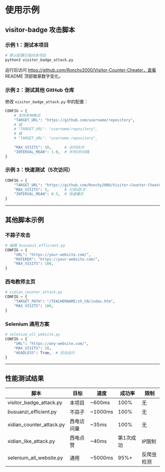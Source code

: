 # 使用示例

## visitor-badge 攻击脚本

### 示例 1：测试本项目

```bash
# 默认配置已指向本项目
python3 visitor_badge_attack.py
```

运行后访问 https://github.com/Ronchy2000/Visitor-Counter-Cheater，查看 README 顶部徽章数字变化。

### 示例 2：测试其他 GitHub 仓库

修改 `visitor_badge_attack.py` 中的配置：

```python
CONFIG = {
    # 支持多种格式
    "TARGET_URL": "https://github.com/username/repository",
    # 或
    # "TARGET_URL": "username/repository",
    # 或
    # "TARGET_URL": "username.repository",
    
    "MAX_VISITS": 50,      # 访问50次
    "INTERVAL_MEAN": 1.0,  # 平均1秒间隔
}
```

### 示例 3：快速测试（5次访问）

```python
CONFIG = {
    "TARGET_URL": "https://github.com/Ronchy2000/Visitor-Counter-Cheater",
    "MAX_VISITS": 5,       # 只测试5次
    "INTERVAL_MEAN": 0.5,  # 快速模式
}
```

---

## 其他脚本示例

### 不蒜子攻击

```python
# 编辑 busuanzi_efficient.py
CONFIG = {
    "URL": "https://your-website.com/",
    "REFERER": "https://your-website.com/",
    "MAX_VISITS": 100,
}
```

### 西电教师主页

```python
# xidian_counter_attack.py
CONFIG = {
    "TARGET_PATH": "/TEACHERNAME/zh_CN/index.htm",
    "MAX_VISITS": 100,
}
```

### Selenium 通用方案

```python
# selenium_all_website.py
CONFIG = {
    "URL": "https://any-website.com/",
    "MAX_VISITS": 20,
    "HEADLESS": True,  # 后台运行
}
```

---

## 性能测试结果

| 脚本 | 目标 | 速度 | 成功率 | 限制 |
|------|------|------|--------|------|
| visitor_badge_attack.py | 本项目 | ~600ms | 100% | 无 |
| busuanzi_efficient.py | 不蒜子 | ~1000ms | 100% | 无 |
| xidian_counter_attack.py | 西电访问量 | ~35ms | 100% | 无 |
| xidian_like_attack.py | 西电点赞 | ~40ms | 第1次成功 | IP限制 |
| selenium_all_website.py | 通用 | ~5000ms | 95%+ | 反爬虫检测 |

